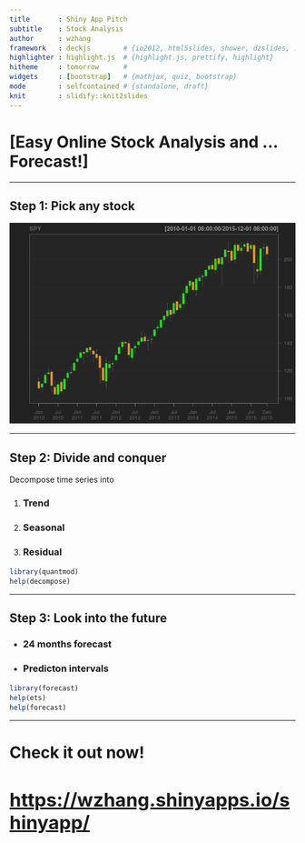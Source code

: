 ```yaml
---
title       : Shiny App Pitch 
subtitle    : Stock Analysis
author      : wzhang
framework   : deckjs        # {io2012, html5slides, shower, dzslides, ...}
highlighter : highlight.js  # {highlight.js, prettify, highlight}
hitheme     : tomorrow      # 
widgets     : [bootstrap]   # {mathjax, quiz, bootstrap}
mode        : selfcontained # {standalone, draft}
knit        : slidify::knit2slides
---
```


# [Easy Online Stock Analysis and ... Forecast!]

---

## Step 1: Pick any stock

![plot of chunk unnamed-chunk-1](assets/fig/unnamed-chunk-1-1.png)

--- 

## Step 2: Divide and conquer

Decompose time series into

1. <h3>Trend</h3>
2. <h3>Seasonal</h3>
3. <h3>Residual</h3>


```r
library(quantmod)
help(decompose)
```

--- 


## Step 3: Look into the future

- <h3>24 months forecast</h3>
- <h3>Predicton intervals</h3>


```r
library(forecast)
help(ets)
help(forecast)
```

---

# Check it out now! [<h3>https://wzhang.shinyapps.io/shinyapp/</h3>](https://wzhang.shinyapps.io/shinyapp/)

